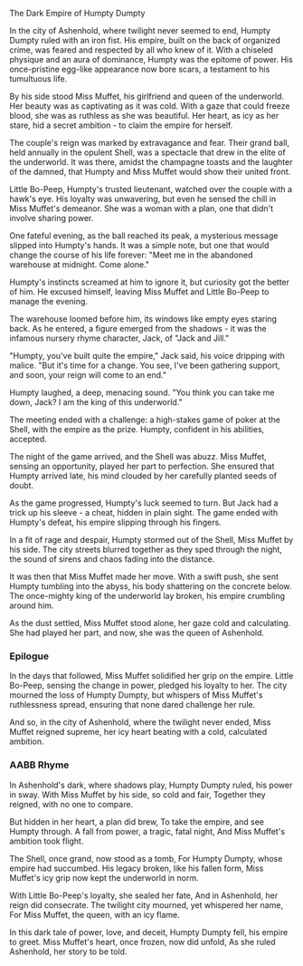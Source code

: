   
The Dark Empire of Humpty Dumpty

In the city of Ashenhold, where twilight never seemed to end, Humpty Dumpty ruled with an iron fist. His empire, built on the back of organized crime, was feared and respected by all who knew of it. With a chiseled physique and an aura of dominance, Humpty was the epitome of power. His once-pristine egg-like appearance now bore scars, a testament to his tumultuous life.

By his side stood Miss Muffet, his girlfriend and queen of the underworld. Her beauty was as captivating as it was cold. With a gaze that could freeze blood, she was as ruthless as she was beautiful. Her heart, as icy as her stare, hid a secret ambition - to claim the empire for herself.

The couple's reign was marked by extravagance and fear. Their grand ball, held annually in the opulent Shell, was a spectacle that drew in the elite of the underworld. It was there, amidst the champagne toasts and the laughter of the damned, that Humpty and Miss Muffet would show their united front.

Little Bo-Peep, Humpty's trusted lieutenant, watched over the couple with a hawk's eye. His loyalty was unwavering, but even he sensed the chill in Miss Muffet's demeanor. She was a woman with a plan, one that didn't involve sharing power.

One fateful evening, as the ball reached its peak, a mysterious message slipped into Humpty's hands. It was a simple note, but one that would change the course of his life forever: "Meet me in the abandoned warehouse at midnight. Come alone."

Humpty's instincts screamed at him to ignore it, but curiosity got the better of him. He excused himself, leaving Miss Muffet and Little Bo-Peep to manage the evening.

The warehouse loomed before him, its windows like empty eyes staring back. As he entered, a figure emerged from the shadows - it was the infamous nursery rhyme character, Jack, of "Jack and Jill."

"Humpty, you've built quite the empire," Jack said, his voice dripping with malice. "But it's time for a change. You see, I've been gathering support, and soon, your reign will come to an end."

Humpty laughed, a deep, menacing sound. "You think you can take me down, Jack? I am the king of this underworld."

The meeting ended with a challenge: a high-stakes game of poker at the Shell, with the empire as the prize. Humpty, confident in his abilities, accepted.

The night of the game arrived, and the Shell was abuzz. Miss Muffet, sensing an opportunity, played her part to perfection. She ensured that Humpty arrived late, his mind clouded by her carefully planted seeds of doubt.

As the game progressed, Humpty's luck seemed to turn. But Jack had a trick up his sleeve - a cheat, hidden in plain sight. The game ended with Humpty's defeat, his empire slipping through his fingers.

In a fit of rage and despair, Humpty stormed out of the Shell, Miss Muffet by his side. The city streets blurred together as they sped through the night, the sound of sirens and chaos fading into the distance.

It was then that Miss Muffet made her move. With a swift push, she sent Humpty tumbling into the abyss, his body shattering on the concrete below. The once-mighty king of the underworld lay broken, his empire crumbling around him.

As the dust settled, Miss Muffet stood alone, her gaze cold and calculating. She had played her part, and now, she was the queen of Ashenhold.

### Epilogue

In the days that followed, Miss Muffet solidified her grip on the empire. Little Bo-Peep, sensing the change in power, pledged his loyalty to her. The city mourned the loss of Humpty Dumpty, but whispers of Miss Muffet's ruthlessness spread, ensuring that none dared challenge her rule.

And so, in the city of Ashenhold, where the twilight never ended, Miss Muffet reigned supreme, her icy heart beating with a cold, calculated ambition.

### AABB Rhyme

In Ashenhold's dark, where shadows play,
Humpty Dumpty ruled, his power in sway.
With Miss Muffet by his side, so cold and fair,
Together they reigned, with no one to compare.

But hidden in her heart, a plan did brew,
To take the empire, and see Humpty through.
A fall from power, a tragic, fatal night,
And Miss Muffet's ambition took flight.

The Shell, once grand, now stood as a tomb,
For Humpty Dumpty, whose empire had succumbed.
His legacy broken, like his fallen form,
Miss Muffet's icy grip now kept the underworld in norm.

With Little Bo-Peep's loyalty, she sealed her fate,
And in Ashenhold, her reign did consecrate.
The twilight city mourned, yet whispered her name,
For Miss Muffet, the queen, with an icy flame.

In this dark tale of power, love, and deceit,
Humpty Dumpty fell, his empire to greet.
Miss Muffet's heart, once frozen, now did unfold,
As she ruled Ashenhold, her story to be told.